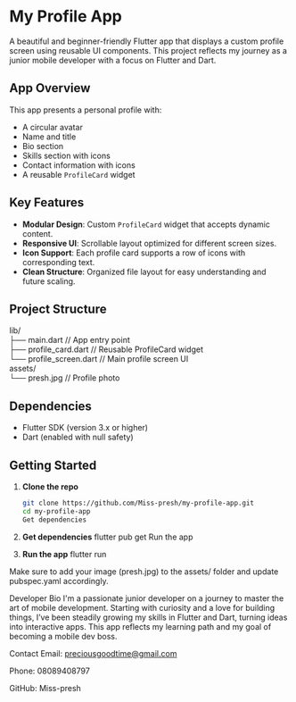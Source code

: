 # My Profile App

A beautiful and beginner-friendly Flutter app that displays a custom profile screen using reusable UI components. This project reflects my journey as a junior mobile developer with a focus on Flutter and Dart.

## App Overview

This app presents a personal profile with:

- A circular avatar
- Name and title
- Bio section
- Skills section with icons
- Contact information with icons
- A reusable `ProfileCard` widget

##  Key Features

- **Modular Design**: Custom `ProfileCard` widget that accepts dynamic content.
- **Responsive UI**: Scrollable layout optimized for different screen sizes.
- **Icon Support**: Each profile card supports a row of icons with corresponding text.
- **Clean Structure**: Organized file layout for easy understanding and future scaling.

## Project Structure

lib/ </br>
├── main.dart // App entry point </br>
├── profile_card.dart // Reusable ProfileCard widget </br>
└── profile_screen.dart // Main profile screen UI </br>
assets/ </br>
└── presh.jpg // Profile photo

## Dependencies

- Flutter SDK (version 3.x or higher)
- Dart (enabled with null safety)

## Getting Started

1. **Clone the repo**
   ```bash
   git clone https://github.com/Miss-presh/my-profile-app.git
   cd my-profile-app
   Get dependencies

2. **Get dependencies**
flutter pub get
Run the app

3. **Run the app**
flutter run

Make sure to add your image (presh.jpg) to the assets/ folder and update pubspec.yaml accordingly.

Developer Bio
I'm a passionate junior developer on a journey to master the art of mobile development. Starting with curiosity and a love for building things, I’ve been steadily growing my skills in Flutter and Dart, turning ideas into interactive apps. This app reflects my learning path and my goal of becoming a mobile dev boss.

Contact
Email: preciousgoodtime@gmail.com

Phone: 08089408797

GitHub: Miss-presh
